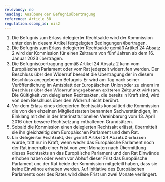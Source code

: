 ```yaml
---
relevancy: no
heading: Ausübung der Befugnisübertragung
reference: Article 38
regulation.scomp_id: nis2
---
```


1. Die Befugnis zum Erlass delegierter Rechtsakte wird der Kommission unter den in diesem Artikel festgelegten Bedingungen übertragen.
2. Die Befugnis zum Erlass delegierter Rechtsakte gemäß Artikel 24 Absatz 2 wird der Kommission für einen Zeitraum von fünf Jahren ab dem 16. Januar 2023 übertragen.
3. Die Befugnisübertragung gemäß Artikel 24 Absatz 2 kann vom Europäischen Parlament oder vom Rat jederzeit widerrufen werden. Der Beschluss über den Widerruf beendet die Übertragung der in diesem Beschluss angegebenen Befugnis. Er wird am Tag nach seiner Veröffentlichung im Amtsblatt der Europäischen Union oder zu einem im Beschluss über den Widerruf angegebenen späteren Zeitpunkt wirksam. Die Gültigkeit von delegierten Rechtsakten, die bereits in Kraft sind, wird von dem Beschluss über den Widerruf nicht berührt.
4. Vor dem Erlass eines delegierten Rechtsakts konsultiert die Kommission die von den einzelnen Mitgliedstaaten benannten Sachverständigen, im Einklang mit den in der Interinstitutionellen Vereinbarung vom 13. April 2016 über bessere Rechtsetzung enthaltenen Grundsätzen.
5. Sobald die Kommission einen delegierten Rechtsakt erlässt, übermittelt sie ihn gleichzeitig dem Europäischen Parlament und dem Rat.
6. Ein delegierter Rechtsakt, der gemäß Artikel 24 Absatz 2 erlassen wurde, tritt nur in Kraft, wenn weder das Europäische Parlament noch der Rat innerhalb einer Frist von zwei Monaten nach Übermittlung dieses Rechtsakts an das Europäische Parlament und den Rat Einwände erhoben haben oder wenn vor Ablauf dieser Frist das Europäische Parlament und der Rat beide der Kommission mitgeteilt haben, dass sie keine Einwände erheben werden. Auf Initiative des Europäischen Parlaments oder des Rates wird diese Frist um zwei Monate verlängert.
